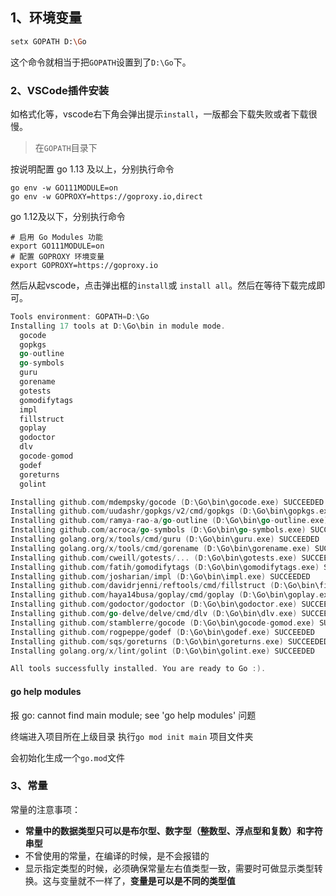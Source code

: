 ## 1、环境变量

```bash
setx GOPATH D:\Go
```

这个命令就相当于把`GOPATH`设置到了`D:\Go`下。



### 2、VSCode插件安装

如格式化等，vscode右下角会弹出提示`install`，一版都会下载失败或者下载很慢。

> 在`GOPATH`目录下

按说明配置 go 1.13 及以上，分别执行命令

```shell
go env -w GO111MODULE=on
go env -w GOPROXY=https://goproxy.io,direct
```

go 1.12及以下，分别执行命令

```shell
# 启用 Go Modules 功能
export GO111MODULE=on
# 配置 GOPROXY 环境变量
export GOPROXY=https://goproxy.io
```

然后从起vscode，点击弹出框的`install`或 `install all`。然后在等待下载完成即可。

```go
Tools environment: GOPATH=D:\Go
Installing 17 tools at D:\Go\bin in module mode.
  gocode
  gopkgs
  go-outline
  go-symbols
  guru
  gorename
  gotests
  gomodifytags
  impl
  fillstruct
  goplay
  godoctor
  dlv
  gocode-gomod
  godef
  goreturns
  golint

Installing github.com/mdempsky/gocode (D:\Go\bin\gocode.exe) SUCCEEDED
Installing github.com/uudashr/gopkgs/v2/cmd/gopkgs (D:\Go\bin\gopkgs.exe) SUCCEEDED
Installing github.com/ramya-rao-a/go-outline (D:\Go\bin\go-outline.exe) SUCCEEDED
Installing github.com/acroca/go-symbols (D:\Go\bin\go-symbols.exe) SUCCEEDED
Installing golang.org/x/tools/cmd/guru (D:\Go\bin\guru.exe) SUCCEEDED
Installing golang.org/x/tools/cmd/gorename (D:\Go\bin\gorename.exe) SUCCEEDED
Installing github.com/cweill/gotests/... (D:\Go\bin\gotests.exe) SUCCEEDED
Installing github.com/fatih/gomodifytags (D:\Go\bin\gomodifytags.exe) SUCCEEDED
Installing github.com/josharian/impl (D:\Go\bin\impl.exe) SUCCEEDED
Installing github.com/davidrjenni/reftools/cmd/fillstruct (D:\Go\bin\fillstruct.exe) SUCCEEDED
Installing github.com/haya14busa/goplay/cmd/goplay (D:\Go\bin\goplay.exe) SUCCEEDED
Installing github.com/godoctor/godoctor (D:\Go\bin\godoctor.exe) SUCCEEDED
Installing github.com/go-delve/delve/cmd/dlv (D:\Go\bin\dlv.exe) SUCCEEDED
Installing github.com/stamblerre/gocode (D:\Go\bin\gocode-gomod.exe) SUCCEEDED
Installing github.com/rogpeppe/godef (D:\Go\bin\godef.exe) SUCCEEDED
Installing github.com/sqs/goreturns (D:\Go\bin\goreturns.exe) SUCCEEDED
Installing golang.org/x/lint/golint (D:\Go\bin\golint.exe) SUCCEEDED

All tools successfully installed. You are ready to Go :).

```

#### go help modules

报 go: cannot find main module; see 'go help modules'  问题

终端进入项目所在上级目录 执行` go mod init main ` 项目文件夹

会初始化生成一个`go.mod`文件



### 3、常量

常量的注意事项：

- **常量中的数据类型只可以是布尔型、数字型（整数型、浮点型和复数）和字符串型**
- 不曾使用的常量，在编译的时候，是不会报错的
- 显示指定类型的时候，必须确保常量左右值类型一致，需要时可做显示类型转换。这与变量就不一样了，**变量是可以是不同的类型值**